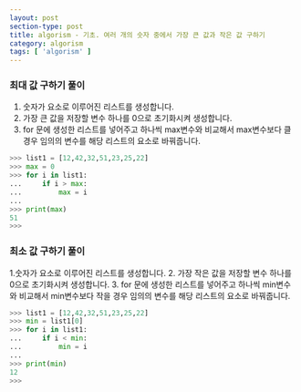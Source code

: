 ```yaml
---
layout: post
section-type: post
title: algorism - 기초. 여러 개의 숫자 중에서 가장 큰 값과 작은 값 구하기
category: algorism
tags: [ 'algorism' ]
---
```


### 최대 값 구하기 풀이
1. 숫자가 요소로 이루어진 리스트를 생성합니다.
2. 가장 큰 값을 저장할 변수 하나를 0으로 초기화시켜 생성합니다.
3. for 문에 생성한 리스트를 넣어주고 하나씩 max변수와 비교해서 max변수보다 클 경우 임의의 변수를 해당 리스트의 요소로 바꿔줍니다.

```python
>>> list1 = [12,42,32,51,23,25,22]
>>> max = 0
>>> for i in list1:
...     if i > max:
...         max = i
...
>>> print(max)
51
>>>
```

### 최소 값 구하기 풀이
1.숫자가 요소로 이루어진 리스트를 생성합니다.
2. 가장 작은 값을 저장할 변수 하나를 0으로 초기화시켜 생성합니다.
3. for 문에 생성한 리스트를 넣어주고 하나씩 min변수와 비교해서 min변수보다 작을 경우 임의의 변수를 해당 리스트의 요소로 바꿔줍니다.

```python
>>> list1 = [12,42,32,51,23,25,22]
>>> min = list1[0]
>>> for i in list1:
...     if i < min:
...         min = i
...
>>> print(min)
12
>>>
```
